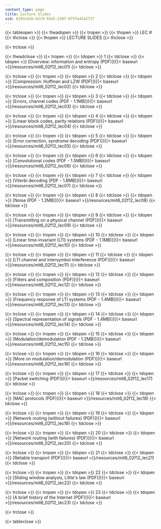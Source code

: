 ```yaml
---
content_type: page
title: Lecture Slides
uid: 6293cb2b-b2c9-55e5-230f-875fa43a271f
---
```


{{< tableopen >}}
{{< theadopen >}}
{{< tropen >}}
{{< thopen >}}
LEC #
{{< thclose >}}
{{< thopen >}}
LECTURE SLIDES
{{< thclose >}}

{{< trclose >}}

{{< theadclose >}}
{{< tropen >}}
{{< tdopen >}}
1
{{< tdclose >}}
{{< tdopen >}}
[Overview: information and entropy (PDF)]({{< baseurl >}}/resources/mit6_02f12_lec01)
{{< tdclose >}}

{{< trclose >}}
{{< tropen >}}
{{< tdopen >}}
2
{{< tdclose >}}
{{< tdopen >}}
[Compression: Huffman and LZW (PDF)]({{< baseurl >}}/resources/mit6_02f12_lec02)
{{< tdclose >}}

{{< trclose >}}
{{< tropen >}}
{{< tdopen >}}
3
{{< tdclose >}}
{{< tdopen >}}
[Errors, channel codes (PDF - 1.1MB)]({{< baseurl >}}/resources/mit6_02f12_lec03)
{{< tdclose >}}

{{< trclose >}}
{{< tropen >}}
{{< tdopen >}}
4
{{< tdclose >}}
{{< tdopen >}}
[Linear block codes, parity relations (PDF)]({{< baseurl >}}/resources/mit6_02f12_lec04)
{{< tdclose >}}

{{< trclose >}}
{{< tropen >}}
{{< tdopen >}}
5
{{< tdclose >}}
{{< tdopen >}}
[Error correction, syndrome decoding (PDF)]({{< baseurl >}}/resources/mit6_02f12_lec05)
{{< tdclose >}}

{{< trclose >}}
{{< tropen >}}
{{< tdopen >}}
6
{{< tdclose >}}
{{< tdopen >}}
[Convolutional codes (PDF - 1.5MB)]({{< baseurl >}}/resources/mit6_02f12_lec06)
{{< tdclose >}}

{{< trclose >}}
{{< tropen >}}
{{< tdopen >}}
7
{{< tdclose >}}
{{< tdopen >}}
[Viterbi decoding (PDF - 1.8MB)]({{< baseurl >}}/resources/mit6_02f12_lec07)
{{< tdclose >}}

{{< trclose >}}
{{< tropen >}}
{{< tdopen >}}
8
{{< tdclose >}}
{{< tdopen >}}
[Noise (PDF - 1.2MB)]({{< baseurl >}}/resources/mit6_02f12_lec08)
{{< tdclose >}}

{{< trclose >}}
{{< tropen >}}
{{< tdopen >}}
9
{{< tdclose >}}
{{< tdopen >}}
[Transmitting on a physical channel (PDF)]({{< baseurl >}}/resources/mit6_02f12_lec09)
{{< tdclose >}}

{{< trclose >}}
{{< tropen >}}
{{< tdopen >}}
10
{{< tdclose >}}
{{< tdopen >}}
[Linear time-invariant (LTI) systems (PDF - 1.1MB)]({{< baseurl >}}/resources/mit6_02f12_lec10)
{{< tdclose >}}

{{< trclose >}}
{{< tropen >}}
{{< tdopen >}}
11
{{< tdclose >}}
{{< tdopen >}}
[LTI channel and intersymbol interference (PDF)]({{< baseurl >}}/resources/mit6_02f12_lec11)
{{< tdclose >}}

{{< trclose >}}
{{< tropen >}}
{{< tdopen >}}
12
{{< tdclose >}}
{{< tdopen >}}
[Filters and composition (PDF)]({{< baseurl >}}/resources/mit6_02f12_lec12)
{{< tdclose >}}

{{< trclose >}}
{{< tropen >}}
{{< tdopen >}}
13
{{< tdclose >}}
{{< tdopen >}}
[Frequency response of LTI systems (PDF - 1.4MB)]({{< baseurl >}}/resources/mit6_02f12_lec13)
{{< tdclose >}}

{{< trclose >}}
{{< tropen >}}
{{< tdopen >}}
14
{{< tdclose >}}
{{< tdopen >}}
[Spectral representation of signals (PDF - 1.4MB)]({{< baseurl >}}/resources/mit6_02f12_lec14)
{{< tdclose >}}

{{< trclose >}}
{{< tropen >}}
{{< tdopen >}}
15
{{< tdclose >}}
{{< tdopen >}}
[Modulation/demodulation (PDF - 1.2MB)]({{< baseurl >}}/resources/mit6_02f12_lec15)
{{< tdclose >}}

{{< trclose >}}
{{< tropen >}}
{{< tdopen >}}
16
{{< tdclose >}}
{{< tdopen >}}
[More on modulation/demodulation (PDF)]({{< baseurl >}}/resources/mit6_02f12_lec16)
{{< tdclose >}}

{{< trclose >}}
{{< tropen >}}
{{< tdopen >}}
17
{{< tdclose >}}
{{< tdopen >}}
[Packet switching (PDF)]({{< baseurl >}}/resources/mit6_02f12_lec17)
{{< tdclose >}}

{{< trclose >}}
{{< tropen >}}
{{< tdopen >}}
18
{{< tdclose >}}
{{< tdopen >}}
[MAC protocols (PDF)]({{< baseurl >}}/resources/mit6_02f12_lec18)
{{< tdclose >}}

{{< trclose >}}
{{< tropen >}}
{{< tdopen >}}
19
{{< tdclose >}}
{{< tdopen >}}
[Network routing (without failures) (PDF)]({{< baseurl >}}/resources/mit6_02f12_lec19)
{{< tdclose >}}

{{< trclose >}}
{{< tropen >}}
{{< tdopen >}}
20
{{< tdclose >}}
{{< tdopen >}}
[Network routing (with failures) (PDF)]({{< baseurl >}}/resources/mit6_02f12_lec20)
{{< tdclose >}}

{{< trclose >}}
{{< tropen >}}
{{< tdopen >}}
21
{{< tdclose >}}
{{< tdopen >}}
[Reliable transport (PDF)]({{< baseurl >}}/resources/mit6_02f12_lec21)
{{< tdclose >}}

{{< trclose >}}
{{< tropen >}}
{{< tdopen >}}
22
{{< tdclose >}}
{{< tdopen >}}
[Sliding window analysis, Little's law (PDF)]({{< baseurl >}}/resources/mit6_02f12_lec22)
{{< tdclose >}}

{{< trclose >}}
{{< tropen >}}
{{< tdopen >}}
23
{{< tdclose >}}
{{< tdopen >}}
[A brief history of the Internet (PDF)]({{< baseurl >}}/resources/mit6_02f12_lec23)
{{< tdclose >}}

{{< trclose >}}

{{< tableclose >}}
